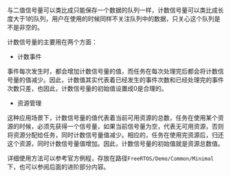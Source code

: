 与二值信号量可以类比成只能保存一个数据的队列一样，计数信号量可以类比成长度大于1的队列，用户在使用的时候同样不关注队列中的数据，只关心这个队列是不是非空的。

计数信号量的主要用在两个方面：

- 计数事件

事件每次发生时，都会增加计数信号量的值，而任务在每次处理完后都会将计数信号量的值减少。因此，计数值其实代表着已经发生的事件次数和已经处理完的事件次数只差，也因此，计数信号量的初始值设置成0是合理的。

- 资源管理

这种应用场景下，计数信号量的值代表着当前可用资源的总数，任务在使用某个资源的时候，必须先获得一个信号量，如果当前信号量为空，代表无可用资源，否则将资源分配给任务，同时计数信号量值减少。相应的，任务在使用完资源后，归还这个资源，同时计数信号量值增加。因此，计数信号量的初始值就是资源总数值。

详细使用方法可以参考官方例程，存放在路径`FreeRTOS/Demo/Common/Minimal`下，也可以参阅后面的进阶部分内容。
